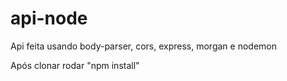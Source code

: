 # api-node
Api feita usando body-parser, cors, express, morgan e nodemon

Após clonar rodar "npm install"
